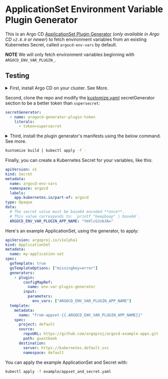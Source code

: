 # ApplicationSet Environment Variable Plugin Generator
This is an Argo CD [ApplicationSet Plugin Generator](https://argo-cd.readthedocs.io/en/latest/operator-manual/applicationset/Generators-Plugin/) (_only available in Argo CD `v2.8.0` or newer_) to fetch environment variables from an existing Kubernetes Secret, called `argocd-env-vars` by default.

**NOTE**
We will only fetch environment variables beginning with `ARGOCD_ENV_VAR_PLUGIN_`.

## Testing

<details>
  <summary>First, install Argo CD on your cluster. See More.</summary>
  
  This feature is currently only available in an (unsupported) pre-release state. We last tested this with `v2.8.0-rc7` which is the newest at time of writing. Check the [Releases page](https://github.com/argoproj/argo-cd/releases) for the latest version. To use a(n unsupported) pre-release, like `v2.8.0-rc7` with helm, override the `global.image.tag` parameter with the version of your choice in your values.yaml. Then, make sure you grab the updated ApplicationSet CRD for the tag you want to use e.g. [`v2.8.0-rc7`](https://github.com/argoproj/argo-cd/tree/v2.8.0-rc7/manifests/crds).

</details>

Second, clone the repo and modify the [kustomize.yaml](./kustomization.yaml) secretGenerator section to be a better token than `supersecret`:

```yaml
secretGenerator:
  - name: arogocd-generator-plugin-token
    literals:
      - token=supersecret
```

<details>
  <summary>Third, install the plugin generator's manifests using the below command. See more.</summary>

The manifests assume that Argo CD is installed in the `argocd` namespace, and you want to install the plugin generator in the same namespace. This kustomize command will [generate a `ConfigMap`](https://github.com/jessebot/argocd-applicationset-env-var-plugin/blob/main/kustomization.yaml#L7) with the [main.py](./main.py) in this repo, to be used for the ENTRYPOINT script for the Docker container in the small [deployment](./manifests/deployment.yaml) we create.

</details>

```bash
kustomize build | kubectl apply -f -
```

Finally, you can create a Kubernetes Secret for your variables, like this:
```yaml
apiVersion: v1
kind: Secret
metadata:
  name: argocd-env-vars
  namespace: argocd
  labels:
    app.kubernetes.io/part-of: argocd
type: Opaque
data:
  # The secret value must be base64 encoded **once**.
  # This value corresponds to: `printf "beepboop" | base64`.
  ARGOCD_ENV_VAR_PLUGIN_APP_NAME: "YmVlcGJvb3A="
```

Here's an example ApplicationSet, using the generator, to apply:
```yaml
apiVersion: argoproj.io/v1alpha1
kind: ApplicationSet
metadata:
  name: my-application-set
spec:
  goTemplate: true
  goTemplateOptions: ["missingkey=error"]
  generators:
    - plugin:
        configMapRef:
          name: env-var-plugin-generator
        input:
          parameters:
            env_vars: ["ARGOCD_ENV_VAR_PLUGIN_APP_NAME"]
  template:
    metadata:
      name: "from-appset-{{.ARGOCD_ENV_VAR_PLUGIN_APP_NAME}}"
    spec:
      project: default
      source:
        repoURL: https://github.com/argoproj/argocd-example-apps.git
        path: guestbook
      destination:
        server: https://kubernetes.default.svc
        namespace: default
```
You can apply the example ApplicationSet and Secret with:

```bash
kubectl apply -f example/appset_and_secret.yaml
```
